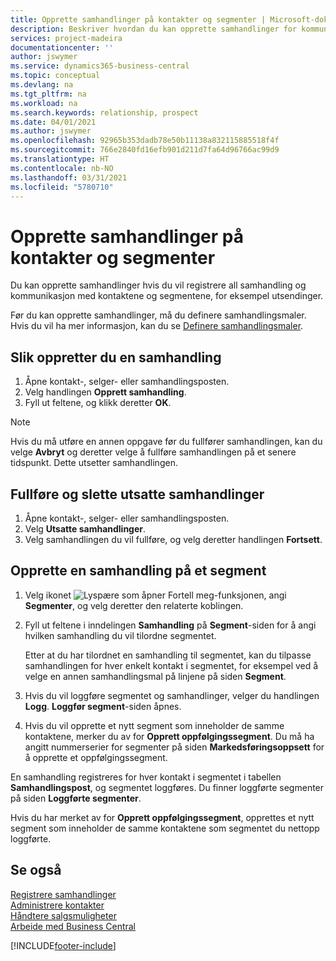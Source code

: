 ```yaml
---
title: Opprette samhandlinger på kontakter og segmenter | Microsoft-dokumentasjon
description: Beskriver hvordan du kan opprette samhandlinger for kommunikasjon du har med kontaktene og segmentene i Business Central, for eksempel direktereklame.
services: project-madeira
documentationcenter: ''
author: jswymer
ms.service: dynamics365-business-central
ms.topic: conceptual
ms.devlang: na
ms.tgt_pltfrm: na
ms.workload: na
ms.search.keywords: relationship, prospect
ms.date: 04/01/2021
ms.author: jswymer
ms.openlocfilehash: 92965b353dadb78e50b11138a832115885518f4f
ms.sourcegitcommit: 766e2840fd16efb901d211d7fa64d96766ac99d9
ms.translationtype: HT
ms.contentlocale: nb-NO
ms.lasthandoff: 03/31/2021
ms.locfileid: "5780710"
---
```

# <a name="create-interactions-on-contacts-and-segments"></a>Opprette samhandlinger på kontakter og segmenter
Du kan opprette samhandlinger hvis du vil registrere all samhandling og kommunikasjon med kontaktene og segmentene, for eksempel utsendinger.

Før du kan opprette samhandlinger, må du definere samhandlingsmaler. Hvis du vil ha mer informasjon, kan du se [Definere samhandlingsmaler](marketing-interactions.md).

## <a name="to-create-an-interaction"></a>Slik oppretter du en samhandling
1. Åpne kontakt-, selger- eller samhandlingsposten.
2. Velg handlingen **Opprett samhandling**.
3. Fyll ut feltene, og klikk deretter **OK**.

> [!NOTE]  
>   Hvis du må utføre en annen oppgave før du fullfører samhandlingen, kan du velge **Avbryt** og deretter velge å fullføre samhandlingen på et senere tidspunkt. Dette utsetter samhandlingen.

## <a name="to-finish-and-delete-postponed-interactions"></a>Fullføre og slette utsatte samhandlinger
1. Åpne kontakt-, selger- eller samhandlingsposten.
2. Velg **Utsatte samhandlinger**.
3. Velg samhandlingen du vil fullføre, og velg deretter handlingen **Fortsett**.

## <a name="to-create-an-interaction-on-a-segment"></a>Opprette en samhandling på et segment
1. Velg ikonet ![Lyspære som åpner Fortell meg-funksjonen](media/ui-search/search_small.png "Fortell hva du vil gjøre"), angi **Segmenter**, og velg deretter den relaterte koblingen.
2. Fyll ut feltene i inndelingen **Samhandling** på **Segment**-siden for å angi hvilken samhandling du vil tilordne segmentet.

    Etter at du har tilordnet en samhandling til segmentet, kan du tilpasse samhandlingen for hver enkelt kontakt i segmentet, for eksempel ved å velge en annen samhandlingsmal på linjene på siden **Segment**.  
3. Hvis du vil loggføre segmentet og samhandlinger, velger du handlingen **Logg**. **Loggfør segment**-siden åpnes.
4. Hvis du vil opprette et nytt segment som inneholder de samme kontaktene, merker du av for **Opprett oppfølgingssegment**. Du må ha angitt nummerserier for segmenter på siden **Markedsføringsoppsett** for å opprette et oppfølgingssegment.

En samhandling registreres for hver kontakt i segmentet i tabellen **Samhandlingspost**, og segmentet loggføres. Du finner loggførte segmenter på siden **Loggførte segmenter**.

Hvis du har merket av for **Opprett oppfølgingssegment**, opprettes et nytt segment som inneholder de samme kontaktene som segmentet du nettopp loggførte.

## <a name="see-also"></a>Se også
[Registrere samhandlinger](marketing-interactions.md)  
[Administrere kontakter](marketing-contacts.md)  
[Håndtere salgsmuligheter](marketing-manage-sales-opportunities.md)  
[Arbeide med Business Central](ui-work-product.md)


[!INCLUDE[footer-include](includes/footer-banner.md)]